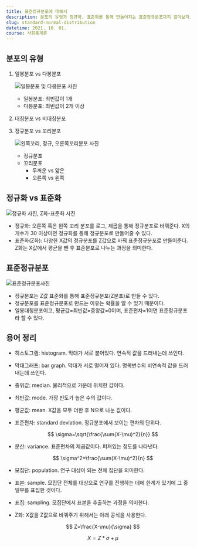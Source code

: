 ```yaml
---
title: 표준정규분포에 대해서
description: 분포의 유형과 정규화, 표준화를 통해 만들어지는 표준정규분포까지 알아보자.
slug: standard-normal-distribution
datetime: 2021. 10. 01.
course: 사회통계론
---
```


## 분포의 유형

1. 일봉분포 vs 다봉분포

   ![일봉분포 및 다봉분포 사진](/standard-normal-distribution/modals.png)

   - 일봉분포: 최빈값이 1개
   - 다봉분포: 최빈값이 2개 이상

2. 대칭분포 vs 비대칭분포

3. 정규분포 vs 꼬리분포

   ![왼쪽꼬리, 정규, 오른쪽꼬리분포 사진](/standard-normal-distribution/skewed-normal.png)

   - 정규분포
   - 꼬리분포
     - 두꺼운 vs 얇은
     - 오른쪽 vs 왼쪽

## 정규화 vs 표준화

![정규화 사진, Z화-표준화 사진](/standard-normal-distribution/normal-standard.png)

- 정규화: 오른쪽 혹은 왼쪽 꼬리 분포를 로그, 제곱을 통해 정규분포로 바꿔준다. X의 개수가 30 이상이면 정규화를 통해 정규분포로 만들어줄 수 있다.
- 표준화(Z화): 다양한 X값의 정규분포를 Z값으로 바꿔 표준정규분포로 만들어준다. Z화는 X값에서 평균을 뺀 후 표준분포로 나누는 과정을 의미한다.

## 표준정규분포

![표준정규분포사진](/standard-normal-distribution/standard-normal.png)

- 정규분포는 Z값 표준화를 통해 표준정규분포(Z분포)로 만들 수 있다.
- 정규분포를 표준정규분포로 만드는 이유는 확률을 알 수 있기 때문이다.
- 일봉대칭분포이고, 평균값=최빈값=중앙값=0이며, 표준편차=1이면 표준정규분포라 할 수 있다.



## 용어 정리

- 히스토그램: histogram. 막대가 서로 붙어있다. 연속적 값을 드러내는데 쓰인다.
- 막대그래프: bar graph. 막대가 서로 떨어져 있다. 명목변수의 비연속적 값을 드러내는데 쓰인다.
- 중위값: median. 물리적으로 가운데 위치한 값이다. 
- 최빈값: mode. 가장 빈도가 높은 수의 값이다.
- 평균값: mean. X값을 모두 더한 후 N으로 나눈 값이다.
- 표준편차: standard deviation. 정규분포에서 보이는 편차의 단위다.


  $$
  \sigma=\sqrt{\frac{\sum(X-\mu)^2}{n}}
  $$
- 분산: variance. 표준편차의 제곱값이다. 퍼져있는 정도를 나타낸다.


  $$
  \sigma^2=\frac{\sum(X-\mu)^2}{n}
  $$
- 모집단: population. 연구 대상이 되는 전체 집단을 의미한다.
- 표본: sample. 모집단 전체를 대상으로 연구를 진행하는 데에 한계가 있기에 그 중 일부를 표집한 것이다.
- 표집: sampling. 모집단에서 표본을 추출하는 과정을 의미한다.
- Z화: X값을 Z값으로 바꿔주기 위해서는 아래 공식을 사용한다.


  $$
  Z=\frac{X-\mu}{\sigma}
  $$


  $$ 
  X=Z*\sigma + \mu
  $$
